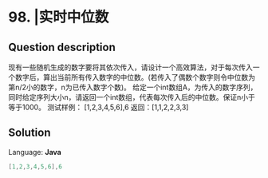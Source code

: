 # 98. |实时中位数

## Question description


现有一些随机生成的数字要将其依次传入，请设计一个高效算法，对于每次传入一个数字后，算出当前所有传入数字的中位数。(若传入了偶数个数字则令中位数为第n/2小的数字，n为已传入数字个数)。
给定一个int数组A，为传入的数字序列，同时给定序列大小n，请返回一个int数组，代表每次传入后的中位数。保证n小于等于1000。
测试样例：
[1,2,3,4,5,6],6
返回：[1,1,2,2,3,3]


## Solution

Language: **Java**

```Java
[1,2,3,4,5,6],6
```


